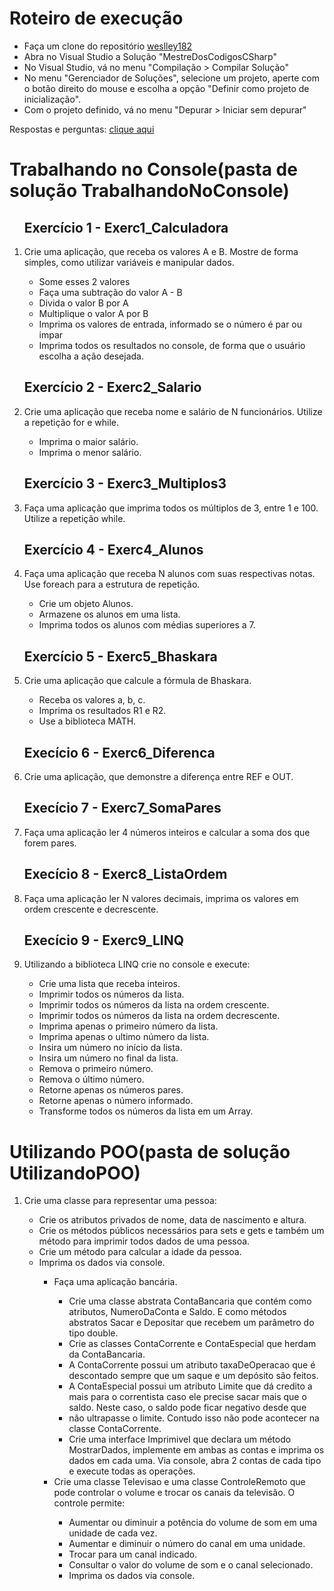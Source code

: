 <h1>Roteiro de execução</h1>
<ul>
<li>Faça um clone do repositório <a href = "https://github.com/weslley182/MestreDosCodigosCSharp.git">weslley182</a></li>

<li>Abra no Visual Studio a Solução "MestreDosCodigosCSharp"</li>

<li>No Visual Studio, vá no menu "Compilação > Compilar Solução"</li>

<li>No menu "Gerenciador de Soluções", selecione um projeto, aperte com o botão direito do mouse e escolha a opção "Definir como projeto de inicialização".</li>

<li>Com o projeto definido, vá no menu "Depurar > Iniciar sem depurar"</li>
</ul>

Respostas e perguntas: <a href = "https://github.com/weslley182/MestreDosCodigosCSharp/blob/master/Respostas.md">clique aqui</a>

<h1>Trabalhando no Console(pasta de solução TrabalhandoNoConsole)</h1>
<ol>
    <h2>Exercício 1 - Exerc1_Calculadora</h2>
    <li>Crie uma aplicação, que receba os valores A e B. Mostre de forma simples, como utilizar variáveis e manipular dados.</li>
      <ul>
        <li>Some esses 2 valores</li>
        <li>Faça uma subtração do valor A - B</li>
        <li>Divida o valor B por A</li>
        <li>Multiplique o valor A por B</li>
        <li>Imprima os valores de entrada, informado se o número é par ou impar</li>
        <li>Imprima todos os resultados no console, de forma que o usuário escolha a ação desejada.</li>
      </ul>
    <h2>Exercício 2 - Exerc2_Salario</h2>  
    <li>Crie uma aplicação que receba nome e salário de N funcionários. Utilize a repetição for e while.</li>
      <ul>
        <li>Imprima o maior salário.</li>
        <li>Imprima o menor salário.</li>
      </ul>
    <h2>Exercício 3 - Exerc3_Multiplos3</h2>
    <li>Faça uma aplicação que imprima todos os múltiplos de 3, entre 1 e 100. Utilize a repetição while.</li>
    <h2>Exercício 4 - Exerc4_Alunos</h2>
    <li>Faça uma aplicação que receba N alunos com suas respectivas notas. Use foreach para a estrutura de repetição.</li>
      <ul>
        <li>Crie um objeto Alunos.</li>
        <li>Armazene os alunos em uma lista.</li>
        <li>Imprima todos os alunos com médias superiores a 7.</li>
      </ul>
    <h2>Exercício 5 - Exerc5_Bhaskara</h2>
    <li>Crie uma aplicação que calcule a fórmula de Bhaskara.</li>
      <ul>
        <li>Receba os valores a, b, c.</li>
        <li>Imprima os resultados R1 e R2.</li>
        <li>Use a biblioteca MATH.</li>
      </ul>
    <h2>Execício 6 - Exerc6_Diferenca</h2>
    <li>Crie uma aplicação, que demonstre a diferença entre REF e OUT.</li>
    <h2>Execício 7 - Exerc7_SomaPares</h2>
    <li>Faça uma aplicação ler 4 números inteiros e calcular a soma dos que forem pares.</li>  
    <h2>Execício 8 - Exerc8_ListaOrdem</h2>
    <li>Faça uma aplicação ler N valores decimais, imprima os valores em ordem crescente e decrescente.</li>  
    <h2>Execício 9 - Exerc9_LINQ</h2>
    <li>Utilizando a biblioteca LINQ crie no console e execute:</li>
        <ul>
            <li>Crie uma lista que receba inteiros.</li>
            <li>Imprimir todos os números da lista.</li>
            <li>Imprimir todos os números da lista na ordem crescente.</li>
            <li>Imprimir todos os números da lista na ordem decrescente.</li>
            <li>Imprima apenas o primeiro número da lista.</li>
            <li>Imprima apenas o ultimo número da lista.</li>
            <li>Insira um número no início da lista.</li>
            <li>Insira um número no final da lista.</li>
            <li>Remova o primeiro número.</li>
            <li>Remova o último número.</li>
            <li>Retorne apenas os números pares.</li>
            <li>Retorne apenas o número informado.</li>
            <li>Transforme todos os números da lista em um Array.</li>
        </ul>
</ol>
<h1>Utilizando POO(pasta de solução UtilizandoPOO)</h1>
<ol>
    <li>Crie uma classe para representar uma pessoa:</li>
        <ul>
            <li>Crie os atributos privados de nome, data de nascimento e altura.</li>
            <li>Crie os métodos públicos necessários para sets e gets e também um método para imprimir todos dados de uma pessoa.</li>
            <li>Crie um método para calcular a idade da pessoa.</li>
            <li>Imprima os dados via console.</li>
        <ul/>
    <li>Faça uma aplicação bancária.</li>
        <ul>
            <li>Crie uma classe abstrata ContaBancaria que contém como atributos, NumeroDaConta e Saldo. 
                E como métodos abstratos Sacar e Depositar que recebem um parâmetro do tipo double.</li>
            <li>Crie as classes ContaCorrente e ContaEspecial que herdam da ContaBancaria.</li>
            <li>A ContaCorrente possui um atributo taxaDeOperacao que é descontado sempre que um saque e um depósito são feitos.</li>
            <li>A ContaEspecial possui um atributo Limite que dá credito a mais para o correntista caso ele precise sacar mais que o saldo. 
                Neste caso, o saldo pode ficar negativo desde que <li>não ultrapasse o limite. Contudo isso não pode acontecer na classe ContaCorrente.</li>
            <li>Crie uma interface Imprimivel que declara um método MostrarDados, implemente em ambas as contas e imprima os dados em cada uma.
                Via console, abra 2 contas de cada tipo e execute todas as operações.</li>
        </ul>
<li>Crie uma classe Televisao e uma classe ControleRemoto que pode controlar o volume e trocar os canais da televisão. O controle permite:</li>
    <ul>
        <li>Aumentar ou diminuir a potência do volume de som em uma unidade de cada vez.</li>
        <li>Aumentar e diminuir o número do canal em uma unidade.</li>
        <li>Trocar para um canal indicado.</li>
        <li>Consultar o valor do volume de som e o canal selecionado.</li>
        <li>Imprima os dados via console.</li>
    </ul>
</ol>    
